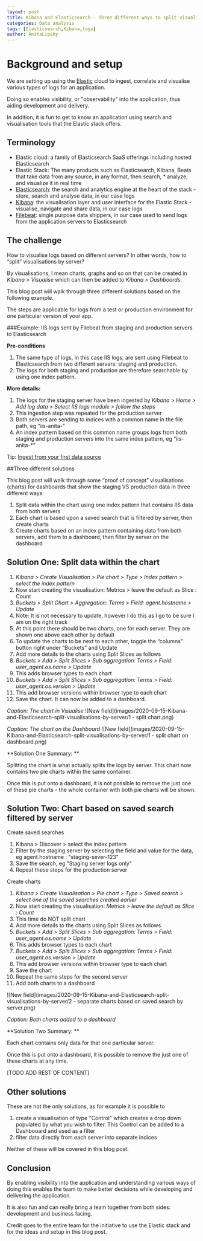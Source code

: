 ```yaml
---
layout: post
title: Kibana and Elasticsearch - Three different ways to split visualisations by server
categories: Data analysis
tags: [Elasticsearch,Kibana,logs]
author: AnitaLipsky 
---
```


# Background and setup
We are setting up using the [Elastic](https://www.elastic.co/) cloud to ingest, correlate and visualise various types of logs for an application.

Doing so enables visibility, or "observability" into the application, thus aiding development and delivery.

In addition, it is fun to get to know an application using search and visualisation tools that the Elastic stack offers.

## Terminology
* Elastic cloud: a family of Elasticsearch SaaS offerings including hosted Elasticsearch
* Elastic Stack: The many products such as Elasticsearch, Kibana, Beats that take data from any source, in any format, then search, * analyze, and visualize it in real time
* [Elasticsearch](https://www.elastic.co/elasticsearch/): the search and analytics engine at the heart of the stack - store, search and analyse data, in our case logs
* [Kibana](https://www.elastic.co/kibana): the visualisation layer and user interface for the Elastic Stack - visualise, navigate and share data, in our case logs
* [Filebeat](https://www.elastic.co/beats/filebeat): single purpose data shippers, in our case used to send logs from the application servers to Elasticsearch


## The challenge

How to visualise logs based on different servers? In other words, how to “split” visualisations by server?

By visualisations, I mean charts, graphs and so on that can be created in *Kibana > Visualise* which can then be added to *Kibana > Dashboards*.

This blog post will walk through three different solutions based on the following example.


The steps are applicable for logs from a test or production environment for one particular version of your app.

###Example: IIS logs sent by Filebeat from staging and production servers to Elasticsearch

**Pre-conditions**
1. The same type of logs, in this case IIS logs, are sent using Filebeat to Elasticsearch from two different servers: staging and production.
1. The logs for both staging and production are therefore searchable by using one index pattern.


**More details:**

1. The logs for the staging server have been ingested by *Kibana > Home > Add log data > Select IIS logs module > follow the steps*
1. This ingestion step was repeated for the production server
1. Both servers are sending to indices with a common name in the file path, eg "iis-anita-"
1. An index pattern based on this common name groups logs from both staging and production servers into the same index pattern, eg “iis-anita-*”


Tip: [Ingest from your first data source](https://www.elastic.co/videos/elasticsearch-service-ingest-from-your-first-data-source?token=i2q8mdjxqc)

##Three different solutions

This blog post will walk through some “proof of concept” visualisations (charts) for dashboards that show the staging VS production data in three different ways:


1. Split data within the chart using one index pattern that contains IIS data from both servers
2. Each chart is based upon a saved search that is filtered by server, then create charts
3. Create charts based on an index pattern containing data from both servers, add them to a dashboard, then filter by server on the dashboard

## Solution One: Split data within the chart 


1. *Kibana > Create Visualisation > Pie chart > Type > Index pattern > select the index pattern*
1. Now start creating the visualisation:  Metrics > leave the default as Slice : Count
1. *Buckets > Split Chart > Aggregation: Terms > Field: agent.hostname > Update*
1. Note: It is not necessary to update, however I do this as I go to be sure I am on the right track
1. At this point there should be two charts, one for each server. They are shown one above each other by default
1. To update the charts to be next to each other, toggle the “columns” button right under “Buckets” and Update
1. Add more details to the charts using Split Slices as follows
1. *Buckets > Add > Split Slices > Sub aggregation: Terms > Field: user_agent.os.name > Update*
1. This adds browser types to each chart
1. *Buckets > Add > Split Slices > Sub aggregation: Terms > Field: user_agent.os.version > Update*
1. This add browser versions within browser type to each chart
1. Save the chart.  It can now be added to a dashboard.

*Caption: The chart in Visualise*
![New field](images/2020-09-15-Kibana-and-Elasticsearch-split-visualisations-by-server/1 - split chart.png)

*Caption: The chart on the Dashboard*
![New field](images/2020-09-15-Kibana-and-Elasticsearch-split-visualisations-by-server/1 - split chart on dashboard.png)

**Solution One Summary: **

Splitting the chart is what actually splits the logs by server.  This chart now contains two pie charts within the same container.

Once this is put onto a dashboard, it is not possible to remove the just one of these pie charts - the whole container with both pie charts will be shown.

## Solution Two: Chart based on saved search filtered by server 


Create saved searches

1. Kibana > Discover > select the index pattern
1. Filter by the staging server by selecting the field and value for the data, eg agent.hostname : "staging-sever-123"
1. Save the search, eg "Staging server logs only"
1. Repeat these steps for the production server


Create charts

1. *Kibana > Create Visualisation > Pie chart > Type > Saved search > select one of the saved searches created earlier*
1. Now start creating the visualisation:  *Metrics > leave the default as Slice : Count*
1. This time do NOT split chart
1. Add more details to the charts using Split Slices as follows
1. *Buckets > Add > Split Slices > Sub aggregation: Terms > Field: user_agent.os.name > Update*
1. This adds browser types to each chart
1. *Buckets > Add > Split Slices > Sub aggregation: Terms > Field: user_agent.os.version > Update*
1. This add browser versions within browser type to each chart
1. Save the chart
1. Repeat the same steps for the second server
1. Add both charts to a dashboard

![New field](images/2020-09-15-Kibana-and-Elasticsearch-split-visualisations-by-server/2 - separate charts based on saved search by server.png)

*Caption: Both charts added to a dashboard*


**Solution Two Summary: **

Each chart contains only data for that one particular server.

Once this is put onto a dashboard, it is possible to remove the just one of these charts at any time.

[TODO ADD REST OF CONTENT]


## Other solutions
These are not the only solutions, as for example it is possible to

1. create a visualisation of type "Control" which creates a drop down populated by what you wish to filter.  This Control can be added to a Dashbooard and used as a filter
2. filter data directly from each server into separate indices

Neither of these will be covered in this blog post.

## Conclusion

By enabling visibility into the application and understanding various ways of doing this enables the team to make better decisions while developing and delivering the application.

It is also fun and can really bring a team together from both sides: development and business facing.

Credit goes to the entire team for the initiative to use the Elastic stack and for the ideas and setup in this blog post.